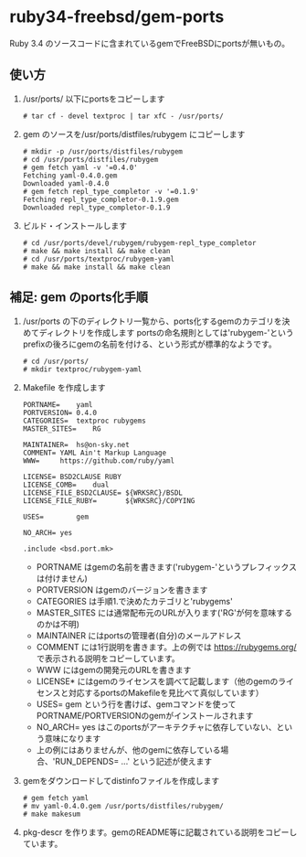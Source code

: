 ruby34-freebsd/gem-ports
====================

Ruby 3.4 のソースコードに含まれているgemでFreeBSDにportsが無いもの。

使い方
----------

1. /usr/ports/ 以下にportsをコピーします
   ```
   # tar cf - devel textproc | tar xfC - /usr/ports/
   ```
2. gem のソースを/usr/ports/distfiles/rubygem にコピーします
   ```
   # mkdir -p /usr/ports/distfiles/rubygem
   # cd /usr/ports/distfiles/rubygem
   # gem fetch yaml -v '=0.4.0'
   Fetching yaml-0.4.0.gem
   Downloaded yaml-0.4.0
   # gem fetch repl_type_completor -v '=0.1.9'
   Fetching repl_type_completor-0.1.9.gem
   Downloaded repl_type_completor-0.1.9
   ```
3. ビルド・インストールします
   ```
   # cd /usr/ports/devel/rubygem/rubygem-repl_type_completor
   # make && make install && make clean
   # cd /usr/ports/textproc/rubygem-yaml
   # make && make install && make clean
   ```

補足: gem のports化手順
-----------------------

1. /usr/ports の下のディレクトリ一覧から、ports化するgemのカテゴリを決めてディレクトリを作成します
   portsの命名規則としては'rubygem-'というprefixの後ろにgemの名前を付ける、という形式が標準的なようです。
   ```
   # cd /usr/ports/
   # mkdir textproc/rubygem-yaml
   ```

2. Makefile を作成します
   ```
   PORTNAME=	yaml
   PORTVERSION=	0.4.0
   CATEGORIES=	textproc rubygems
   MASTER_SITES=	RG

   MAINTAINER=	hs@on-sky.net
   COMMENT=	YAML Ain't Markup Language
   WWW=		https://github.com/ruby/yaml

   LICENSE=	BSD2CLAUSE RUBY
   LICENSE_COMB=	dual
   LICENSE_FILE_BSD2CLAUSE=	${WRKSRC}/BSDL
   LICENSE_FILE_RUBY=		${WRKSRC}/COPYING

   USES=		gem

   NO_ARCH=	yes

   .include <bsd.port.mk>
   ```

   * PORTNAME はgemの名前を書きます('rubygem-'というプレフィックスは付けません)
   * PORTVERSION はgemのバージョンを書きます
   * CATEGORIES は手順1.で決めたカテゴリと'rubygems'
   * MASTER_SITES には通常配布元のURLが入ります('RG'が何を意味するのかは不明)
   * MAINTAINER にはportsの管理者(自分)のメールアドレス
   * COMMENT には1行説明を書きます。上の例では https://rubygems.org/ で表示される説明をコピーしています。
   * WWW にはgemの開発元のURLを書きます
   * LICENSE* にはgemのライセンスを調べて記載します（他のgemのライセンスと対応するportsのMakefileを見比べて真似しています）
   * USES= gem という行を書けば、gemコマンドを使ってPORTNAME/PORTVERSIONのgemがインストールされます
   * NO_ARCH= yes はこのportsがアーキテクチャに依存していない、という意味になります
   * 上の例にはありませんが、他のgemに依存している場合、'RUN_DEPENDS= ...' という記述が使えます

3. gemをダウンロードしてdistinfoファイルを作成します
   ```
   # gem fetch yaml
   # mv yaml-0.4.0.gem /usr/ports/distfiles/rubygem/
   # make makesum
   ```

4. pkg-descr を作ります。gemのREADME等に記載されている説明をコピーしています。

